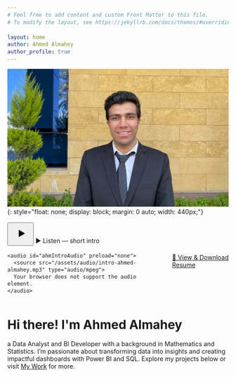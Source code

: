 ```yaml
---
# Feel free to add content and custom Front Matter to this file.
# To modify the layout, see https://jekyllrb.com/docs/themes/#overriding-theme-defaults

layout: home
author: Ahmed Almahey
author_profile: true
---
```

![Ahmed Almahey](/assets/images/IMG_20250911_153717.jpg){: style="float: none; display: block; margin: 0 auto; width: 440px;"}

<!-- AUDIO + RESUME SIDE BY SIDE -->
<div style="display:flex; justify-content:center; align-items:center; gap:18px; margin-top:16px;">

  <!-- (1) AUDIO BLOCK — UNCHANGED -->
  <div class="ahm-audio-wrapper" aria-hidden="false">
    <button class="ahm-audio-btn" id="ahmPlayBtn" aria-label="Play Ahmed's introduction">
      <!-- PLAY TRIANGLE -->
      <svg class="ahm-icon ahm-play" viewBox="0 0 64 64" width="44" height="44" aria-hidden="true" focusable="false">
        <circle cx="32" cy="32" r="30" fill="none"/>
        <polygon points="26,20 47,32 26,44" />
      </svg>
      <!-- PAUSE BARS (hidden by default) -->
      <svg class="ahm-icon ahm-pause" viewBox="0 0 64 64" width="44" height="44" aria-hidden="true" focusable="false" style="display:none;">
        <rect x="20" y="18" width="6" height="28" rx="1"/>
        <rect x="38" y="18" width="6" height="28" rx="1"/>
      </svg>
    </button>
    <span class="ahm-audio-label">▶ Listen — short intro</span>

    <audio id="ahmIntroAudio" preload="none">
      <source src="/assets/audio/intro-ahmed-almahey.mp3" type="audio/mpeg">
      Your browser does not support the audio element.
    </audio>
  </div>

  <!-- (2) RESUME BUTTON -->
  <a href="/assets/docs/Ahmed_Almahey_BI_Developer_Resume.pdf"
     target="_blank"
     rel="noopener noreferrer"
     class="btn btn--primary">
     📄 View & Download Resume
  </a>

</div>

<script>
(function(){
  var btn = document.getElementById('ahmPlayBtn');
  var audio = document.getElementById('ahmIntroAudio');
  var label = document.querySelector('.ahm-audio-label');
  if (!btn || !audio) return;

  function setPlaying(isPlaying){
    if(isPlaying){
      btn.classList.add('ahm-playing');
      var playSvg = btn.querySelector('.ahm-play');
      var pauseSvg = btn.querySelector('.ahm-pause');
      if(playSvg) playSvg.style.display = 'none';
      if(pauseSvg) pauseSvg.style.display = 'block';
      if(label) label.textContent = '⏸ Pause intro';
    } else {
      btn.classList.remove('ahm-playing');
      var playSvg = btn.querySelector('.ahm-play');
      var pauseSvg = btn.querySelector('.ahm-pause');
      if(playSvg) playSvg.style.display = 'block';
      if(pauseSvg) pauseSvg.style.display = 'none';
      if(label) label.textContent = '▶ Listen — short intro';
    }
  }

  btn.addEventListener('click', function(){
    if(audio.paused){
      audio.play().catch(function(e){ console.warn('Audio play failed', e); });
      setPlaying(true);
    } else {
      audio.pause();
      audio.currentTime = 0;
      setPlaying(false);
    }
  });

  audio.addEventListener('ended', function(){ setPlaying(false); });
  audio.addEventListener('pause', function(){ setPlaying(false); });
})();
</script>


# Hi there! I'm Ahmed Almahey
a Data Analyst and BI Developer with a background in Mathematics and Statistics. I’m passionate about transforming data into insights and creating impactful dashboards with Power BI and SQL. Explore my projects below or visit [My Work](/mywork) for more.
